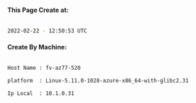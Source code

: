 
   
#### This Page Create at:

```bash

2022-02-22 - 12:50:53 UTC

```

#### Create By Machine:

```bash

Host Name : fv-az77-520

platform  : Linux-5.11.0-1028-azure-x86_64-with-glibc2.31

Ip Local  : 10.1.0.31

```

